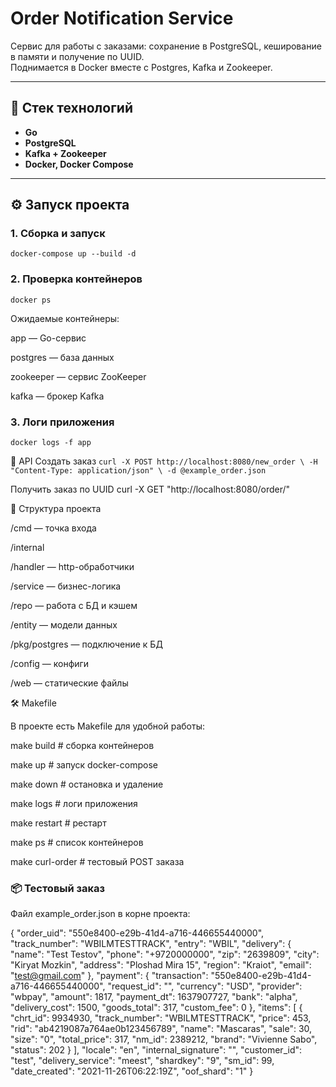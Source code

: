 # Order Notification Service

Сервис для работы с заказами: сохранение в PostgreSQL, кеширование в памяти и получение по UUID.  
Поднимается в Docker вместе с Postgres, Kafka и Zookeeper.

---

## 🚀 Стек технологий
- **Go**
- **PostgreSQL**
- **Kafka + Zookeeper**
- **Docker, Docker Compose**

---

## ⚙️ Запуск проекта

### 1. Сборка и запуск

`docker-compose up --build -d`

### 2. Проверка контейнеров

`docker ps`


Ожидаемые контейнеры:

app — Go-сервис

postgres — база данных

zookeeper — сервис ZooKeeper

kafka — брокер Kafka

### 3. Логи приложения

`docker logs -f app`

📡 API
Создать заказ
`curl -X POST http://localhost:8080/new_order \
  -H "Content-Type: application/json" \
  -d @example_order.json`

Получить заказ по UUID
curl -X GET "http://localhost:8080/order/<uuid>"

📂 Структура проекта

/cmd            — точка входа

/internal

/handler      — http-обработчики

  /service      — бизнес-логика

  /repo         — работа с БД и кэшем

  /entity       — модели данных

/pkg/postgres   — подключение к БД

/config         — конфиги

/web            — статические файлы


🛠️ Makefile

В проекте есть Makefile для удобной работы:

make build      # сборка контейнеров

make up         # запуск docker-compose

make down       # остановка и удаление

make logs       # логи приложения

make restart    # рестарт

make ps         # список контейнеров

make curl-order # тестовый POST заказа

### 📦 Тестовый заказ

Файл example_order.json в корне проекта:

{
  "order_uid": "550e8400-e29b-41d4-a716-446655440000",
  "track_number": "WBILMTESTTRACK",
  "entry": "WBIL",
  "delivery": {
    "name": "Test Testov",
    "phone": "+9720000000",
    "zip": "2639809",
    "city": "Kiryat Mozkin",
    "address": "Ploshad Mira 15",
    "region": "Kraiot",
    "email": "test@gmail.com"
  },
  "payment": {
    "transaction": "550e8400-e29b-41d4-a716-446655440000",
    "request_id": "",
    "currency": "USD",
    "provider": "wbpay",
    "amount": 1817,
    "payment_dt": 1637907727,
    "bank": "alpha",
    "delivery_cost": 1500,
    "goods_total": 317,
    "custom_fee": 0
  },
  "items": [
    {
      "chrt_id": 9934930,
      "track_number": "WBILMTESTTRACK",
      "price": 453,
      "rid": "ab4219087a764ae0b123456789",
      "name": "Mascaras",
      "sale": 30,
      "size": "0",
      "total_price": 317,
      "nm_id": 2389212,
      "brand": "Vivienne Sabo",
      "status": 202
    }
  ],
  "locale": "en",
  "internal_signature": "",
  "customer_id": "test",
  "delivery_service": "meest",
  "shardkey": "9",
  "sm_id": 99,
  "date_created": "2021-11-26T06:22:19Z",
  "oof_shard": "1"
}